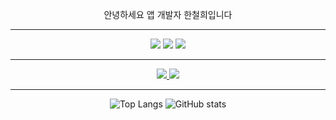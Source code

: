 <div align="center">

안녕하세요 앱 개발자 한철희입니다


---

![](https://img.shields.io/badge/iOS-000000?style=for-the-badge&logo=ios&logoColor=white)
![](https://img.shields.io/badge/Swift-FA7343?style=for-the-badge&logo=swift&logoColor=white)
![](https://img.shields.io/badge/Xcode-007ACC?style=for-the-badge&logo=Xcode&logoColor=white)

---

<a href="https://velog.io/@myhan601">
  <img src="https://img.shields.io/badge/Velog-11B48A?style=flat-square&logo=velog&logoColor=white"/>
  <img src="https://img.shields.io/badge/Tech Blog-11B48A?style=flat-square&logo=velog&logoColor=white"/>
</a>

---

![Top Langs](https://github-readme-stats.vercel.app/api/top-langs/?username=pad601)
![GitHub stats](https://github-readme-stats.vercel.app/api?username=pad601)

</div>

